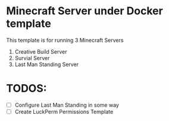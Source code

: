 # Minecraft Server under Docker template

This template is for running 3 Minecraft Servers

1. Creative Build Server
2. Survial Server
3. Last Man Standing Server

# TODOS:

- [ ] Configure Last Man Standing in some way
- [ ] Create LuckPerm Permissions Template